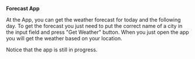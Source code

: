**Forecast App**

At the App, you can get the weather forecast for today and the following day.
To get the forecast you just need to put the correct name of a city in the input field and press "Get Weather" button.
When you just open the app you will get the weather based on your location.

Notice that the app is still in progress.